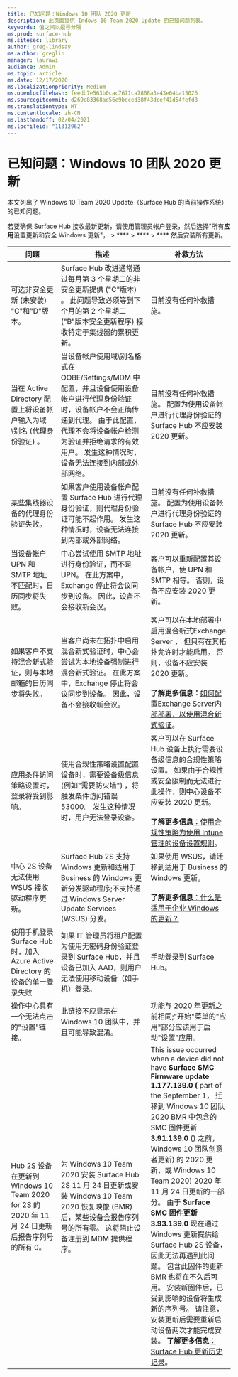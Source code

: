 ```yaml
---
title: 已知问题：Windows 10 团队 2020 更新
description: 此页面提供 Indows 10 Team 2020 Update 的已知问题列表。
keywords: 值之间以逗号分隔
ms.prod: surface-hub
ms.sitesec: library
author: greg-lindsay
ms.author: greglin
manager: laurawi
audience: Admin
ms.topic: article
ms.date: 12/17/2020
ms.localizationpriority: Medium
ms.openlocfilehash: feedb7e563b0cac7671ca7868a3e43e64ba15026
ms.sourcegitcommit: d269c83368ad56e9bdced38f43dcef41d54fefd8
ms.translationtype: MT
ms.contentlocale: zh-CN
ms.lasthandoff: 02/04/2021
ms.locfileid: "11312962"
---
```

# 已知问题：Windows 10 团队 2020 更新 

本文列出了 Windows 10 Team 2020 Update（Surface Hub 的当前操作系统）的已知问题。

若要确保 Surface Hub 接收最新更新，请使用管理员帐户登录，然后选择"所有**应用**设置更新和安全 Windows 更新"，  >  ****  >  ****  >  **** 然后安装所有更新。




| 问题                                                                                                   | 描述                                                                                                                                                                                                                                                                                                                                                                                                                             | 补救方法                                                                                                                                                                                                                                                                                                                                                                                                                                                                                                                            |
| ----------------------------------------------------------------------------------------------------------- | ------------------------------------------------------------------------------------------------------------------------------------------------------------------------------------------------------------------------------------------------------------------------------------------------------------------------------------------------------------------------------------------------------------------------------------------- | ------------------------------------------------------------------------------------------------------------------------------------------------------------------------------------------------------------------------------------------------------------------------------------------------------------------------------------------------------------------------------------------------------------------------------------------------------------------------------------------------------------------------------------- |
| 可选非安全更新 (未安装) "C"和"D"版本。            | Surface Hub 改进通常通过每月第 3 个星期二的非安全更新提供 ("C"版本) 。 此问题导致必须等到下个月的第 2 个星期二 ("B"版本安全更新程序) 接收特定于集线器的累积更新。 | 目前没有任何补救措施。                                                                                                                                                                                                                                                                                                                                     |
| 当在 Active Directory 配置上将设备帐户输入为域\别名 (代理身份验证) 。            | 当设备帐户使用域\别名格式在 OOBE/Settings/MDM 中配置，并且设备使用设备帐户进行代理身份验证时，设备帐户不会正确传递到代理。 由于此配置，代理不会将设备帐户检测为验证并拒绝请求的有效用户。 发生这种情况时，设备无法连接到内部或外部网络。 | 目前没有任何补救措施。 配置为使用设备帐户进行代理身份验证的 Surface Hub 不应安装 2020 更新。                                                                                                                                                                                                                                                                                                                                                                                                |
| 某些集线器设备的代理身份验证失败。                                                                        | 如果客户使用设备帐户配置 Surface Hub 进行代理身份验证，则代理身份验证可能不起作用。 发生这种情况时，设备无法连接到内部或外部网络。                                                                                                                                                                                                                                       | 目前没有任何补救措施。 配置为使用设备帐户进行代理身份验证的 Surface Hub 不应安装 2020 更新。                                                                                                                                                                                                                                                                                                                                                                                                |
| 当设备帐户 UPN 和 SMTP 地址不匹配时，日历同步将失败。                                                                        | 中心尝试使用 SMTP 地址进行身份验证，而不是 UPN。 在此方案中，Exchange 停止将会议同步到设备。 因此，设备不会接收新会议。                                                                                                                                                                                                                                       | 客户可以重新配置其设备帐户，使 UPN 和 SMTP 相等。 否则，设备不应安装 2020 更新。                                                                                                                                                                                                                                                                                                                                                                                                 |
| 如果客户不支持混合新式验证，则与本地邮箱的日历同步将失败。   | 当客户尚未在拓扑中启用混合新式验证时，中心会尝试为本地设备强制进行混合新式验证。 在此方案中，Exchange 停止将会议同步到设备。 因此，设备不会接收新会议。                                                                                                                                        | 客户可以在本地部署中启用混合新式Exchange Server ， 但只有在其拓扑允许时才能启用。 否则，设备不应安装 2020 更新。<br> <br>**了解更多信息：**[如何配置Exchange Server内部部署，以使用混合新式验证](https://docs.microsoft.com/microsoft-365/enterprise/configure-exchange-server-for-hybrid-modern-authentication)。                                                                                                |
| 应用条件访问策略设置时，登录将受到影响。                                    | 使用合规性策略设置配置设备时，需要设备级信息 (例如"需要防火墙") ，将触发条件访问错误 53000。 发生这种情况时，用户无法登录设备。                                                                                                                                                                                                 | 客户可以在 Surface Hub 设备上执行需要设备级信息的合规性策略设置。 如果由于合规性或安全限制而无法进行此操作，则中心设备不应安装 2020 更新。<br> <br>**了解更多信息**[：使用合规性策略为使用 Intune 管理的设备设置规则](https:/docs.microsoft.com/mem/intune/protect/device-compliance-get-started)。 |
| 中心 2S 设备无法使用 WSUS 接收驱动程序更新。                                             | Surface Hub 2S 支持 Windows 更新和适用于 Business 的 Windows 更新分发驱动程序;不支持通过 Windows Server Update Services (WSUS) 分发。                                                                                                                                                                                                                                                                      | 如果使用 WSUS，请迁移到适用于 Business 的 Windows 更新。<br> <br>**了解更多信息**[：什么是适用于企业 Windows 的更新？](https://docs.microsoft.com/windows/deployment/update/waas-manage-updates-wufb)                                                                                                                                                                                                                                                                                                                            |
| 使用手机登录 Surface Hub 时，加入 Azure Active Directory 的设备的单一登录失败 | 如果 IT 管理员将租户配置为使用无密码[](surface-hub-2s-phone-authenticate.md)身份验证登录到 Surface Hub，并且设备已加入 AAD，则用户无法使用移动设备（如手机）登录。                                                                                                       | 手动登录到 Surface Hub。                                                                                                                                                                                                                                                                                                                                                                                                                                                                                                      |
| 操作中心具有一个无法点击的"设置"链接。 | 此链接不应显示在 Windows 10 团队中，并且可能导致混淆。   | 功能与 2020 年更新之前相同;"开始"菜单的"应用"部分应该用于启动"设置"应用。    |
| Hub 2S 设备在更新到 Windows 10 Team 2020 for 2S 的 2020 年 11 月 24 日更新后报告序列号的所有 0。 | 为 Windows 10 Team 2020 安装 Surface Hub 2S 11 月 24 日更新或安装 Windows 10 Team 2020 恢复映像 (BMR) 后，某些设备会报告序列号的所有零。 这将阻止设备注册到 MDM 提供程序。  | This issue occurred when a device did not have **Surface SMC Firmware update 1.177.139.0 (** part of the September 1， 迁移到 Windows 10 团队 2020 BMR 中包含的 SMC 固件更新 **3.91.139.0** () 之前，Windows 10 团队创意者更新) 的 2020 更新，或 Windows 10 Team 2020) 2020 年 11 月 24 日更新的一部分。 由于 **Surface SMC 固件更新 3.93.139.0** 现在通过 Windows 更新提供给 Surface Hub 2S 设备，因此无法再遇到此问题。 包含此固件的更新 BMR 也将在不久后可用。 安装新固件后，已受到影响的设备将生成新的序列号。 请注意，安装更新后需要重新启动设备两次才能完成安装。 **了解更多信息**[：Surface Hub 更新历史记录](surface-hub-update-history.md)。 |

